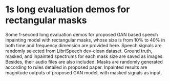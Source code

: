 # 1s long evaluation demos for rectangular masks

Some 1-second long evaluation demos for proposed GAN based speech inpainting model with rectangular masks, whose size is from 10% to 40% in both time and frequency dimension are provided here. Speech signals are randomly selected from LibriSpeech dev-clean dataset. Ground truth, masked, and inpainted spectrums for each mask size are saved as images. Besides, their audio files are also included. Masks are randomly generated according to rules detailed in proposed paper. Inpainted results are  magnitude outputs of proposed GAN model, with masked signals as input.

